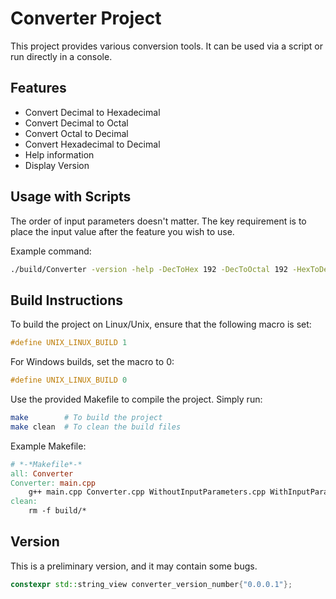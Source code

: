 # Converter Project

This project provides various conversion tools. It can be used via a script or run directly in a console.

## Features

- Convert Decimal to Hexadecimal
- Convert Decimal to Octal
- Convert Octal to Decimal
- Convert Hexadecimal to Decimal
- Help information
- Display Version

## Usage with Scripts

The order of input parameters doesn't matter. The key requirement is to place the input value after the feature you wish to use.

Example command:
```sh
./build/Converter -version -help -DecToHex 192 -DecToOctal 192 -HexToDec 0xC0 -OctalToDec 0300
```

## Build Instructions

To build the project on Linux/Unix, ensure that the following macro is set:
```C++
#define UNIX_LINUX_BUILD 1
```
For Windows builds, set the macro to 0:
```C++
#define UNIX_LINUX_BUILD 0
```

Use the provided Makefile to compile the project. Simply run:
```sh
make        # To build the project
make clean  # To clean the build files
```

Example Makefile:
```Makefile
# *-*Makefile*-*
all: Converter
Converter: main.cpp
	g++ main.cpp Converter.cpp WithoutInputParameters.cpp WithInputParameters.cpp -o build/Converter -std=c++20
clean:
	rm -f build/*
```

## Version

This is a preliminary version, and it may contain some bugs.

```C++
constexpr std::string_view converter_version_number{"0.0.0.1"};
```